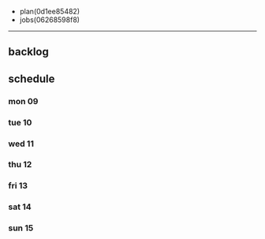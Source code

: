 
- plan(0d1ee85482)
- jobs(06268598f8)
---

## backlog

## schedule
### mon 09
### tue 10
### wed 11
### thu 12
### fri 13
### sat 14
### sun 15




